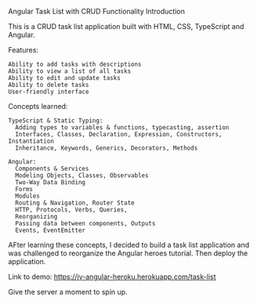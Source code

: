 Angular Task List with CRUD Functionality
Introduction

This is a CRUD task list application built with HTML, CSS, TypeScript and Angular. 

Features:

    Ability to add tasks with descriptions
    Ability to view a list of all tasks
    Ability to edit and update tasks
    Ability to delete tasks
    User-friendly interface

Concepts learned:

    TypeScript & Static Typing:
      Adding types to variables & functions, typecasting, assertion
      Interfaces, Classes, Declaration, Expression, Constructors, Instantiation 
      Inheritance, Keywords, Generics, Decorators, Methods
      
    Angular:
      Components & Services
      Modeling Objects, Classes, Observables
      Two-Way Data Binding
      Forms
      Modules
      Routing & Navigation, Router State
      HTTP, Protocols, Verbs, Queries, 
      Reorganizing
      Passing data between components, Outputs
      Events, EventEmitter
      
 
AFter learning these concepts, I decided to build a task list application and was challenged to reorganize the Angular heroes tutorial. Then deploy the application. 

Link to demo: https://jv-angular-heroku.herokuapp.com/task-list

Give the server a moment to spin up.
